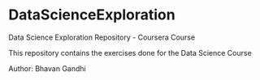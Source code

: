 # DataScienceExploration
Data Science Exploration Repository - Coursera Course

This repository contains the exercises done for the Data Science Course

Author: Bhavan Gandhi

